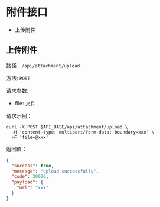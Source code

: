 # 附件接口

* 上传附件

## 上传附件

路径：`/api/attachment/upload`

方法: `POST`

请求参数:

* file: 文件

请求示例：

```shell
curl -X POST $API_BASE/api/attachment/upload \
  -H 'content-type: multipart/form-data; boundary=xxx' \
  -F 'file=@xxx'
```

返回值：

```json
{
  "success": true,
  "message": "upload successfully",
  "code": 20000,
  "payload": {
    "url": "xxx"
  }
}
```